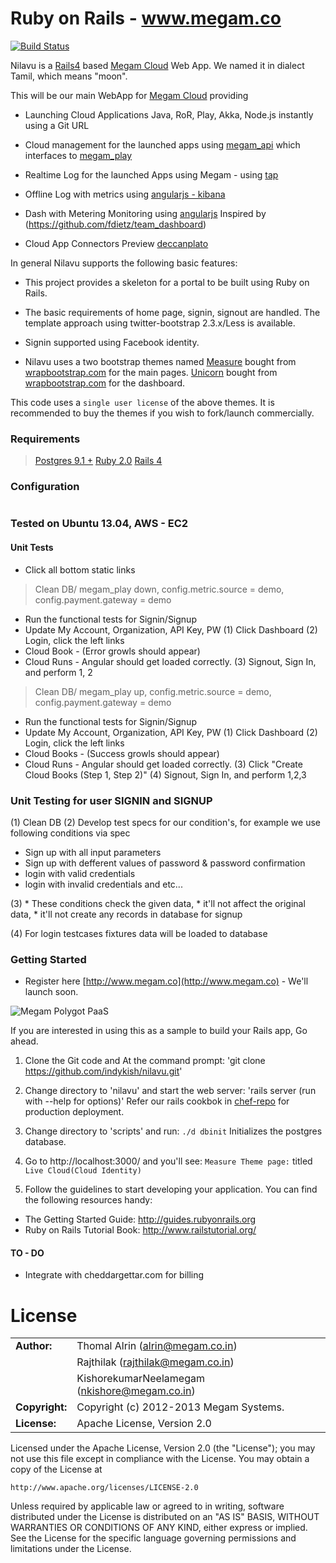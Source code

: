 # Ruby on Rails - www.megam.co

[![Build Status](https://travis-ci.org/indykish/nilavu.png?branch=master)](https://travis-ci.org/indykish/nilavu)

Nilavu is a [Rails4](http://guides.rubyonrails.org/) based [Megam Cloud](http://www.megam.co) Web App. 
We named it in dialect Tamil, which means "moon".

This will be our main WebApp for [Megam Cloud](http://www.megam.co) providing

* Launching Cloud Applications Java, RoR, Play, Akka, Node.js instantly using a Git URL 

* Cloud management for the launched apps using [megam_api](https://github.com/indykish/megam_api.git) which interfaces to 
  [megam_play](https://github.com/indykish/megam_play.git)
  
* Realtime Log for the launched Apps using Megam - using [tap](https://github.com/indykish/tap.git)

* Offline Log with metrics using [angularjs - kibana](http://kibana.org) 

* Dash with Metering Monitoring using [angularjs](http://angularjs.org) Inspired by (https://github.com/fdietz/team_dashboard)

* Cloud App Connectors Preview [deccanplato](https://github.com/indykish/deccanplato.git)  

In general Nilavu supports the following basic features:

* This project provides a skeleton for a portal to be built using Ruby on Rails. 
 
* The basic requirements of home page, signin, signout are handled. The template approach using twitter-bootstrap 2.3.x/Less is available.

* Signin supported using Facebook identity. 

* Nilavu uses a two bootstrap themes named 
  [Measure](http://bit.ly/UDywP8) bought from [wrapbootstrap.com](http://wrapbootstrap.com) for the main pages. 
  [Unicorn](http://bit.ly/RpG9bh) bought from [wrapbootstrap.com](http://wrapbootstrap.com) for the dashboard.

This code uses a `single user license` of the above themes. It is recommended to buy the themes if you wish to fork/launch commercially.

### Requirements

> [Postgres 9.1 +](http://postgresql.org)
> [Ruby 2.0](http://ruby-lang.org)
> [Rails 4](http://guides.rubyonrails.org/4_0_release_notes.html)


### Configuration
```ruby

```

### Tested on Ubuntu 13.04, AWS - EC2

#### Unit Tests

*  Click all bottom static links

> Clean DB/ megam_play down, config.metric.source = demo, config.payment.gateway = demo
* Run the functional tests for Signin/Signup
* Update My Account, Organization, API Key, PW 
(1) Click Dashboard
(2) Login, click the left links 
* Cloud Book - (Error growls should appear) 
* Cloud Runs - Angular should get loaded correctly.
(3) Signout, Sign In, and perform 1, 2

> Clean DB/ megam_play up, config.metric.source = demo, config.payment.gateway = demo
* Run the functional tests for Signin/Signup
* Update My Account, Organization, API Key, PW
(1) Click Dashboard
(2) Login, click the left links
* Cloud Books - (Success growls should appear)
* Cloud Runs - Angular should get loaded correctly.
(3) Click "Create Cloud Books (Step 1, Step 2)"
(4) Signout, Sign In, and perform 1,2,3


### Unit Testing for user SIGNIN and SIGNUP

(1) Clean DB
(2) Develop test specs for our condition's, for example we use following conditions via spec

*  Sign up with all input parameters
*  Sign up with defferent values of password & password confirmation
*  login with valid credentials
*  login with invalid credentials 
                                 and etc...

(3) * These conditions check the given data, 
    * it'll not affect the original data, 
    * it'll not create any records in database for signup
    
(4) For login testcases fixtures data will be loaded to database      


### Getting Started

* Register here [http://www.megam.co](http://www.megam.co) - We'll launch soon.

![Megam Polygot PaaS](http://indykish.files.wordpress.com/2012/06/megam_landing_page.png?w=645&h=996 "Megam Polygot PaaS")


If you are interested in using this as a sample to build your Rails app, Go ahead.

1. Clone the Git code and At the command prompt:
       'git clone https://github.com/indykish/nilavu.git'

2. Change directory to 'nilavu' and start the web server:
       'rails server (run with --help for options)'
   Refer our rails cookbok in [chef-repo](https://github.com/indykish/chef-repo.git) for production deployment.

3. Change directory to 'scripts' and run:
       `./d dbinit` Initializes the postgres database.
              
4. Go to http://localhost:3000/ and you'll see:
       `Measure Theme page:` titled `Live Cloud(Cloud Identity)`

5. Follow the guidelines to start developing your application. You can find
the following resources handy:

* The Getting Started Guide: http://guides.rubyonrails.org
* Ruby on Rails Tutorial Book: http://www.railstutorial.org/


#### TO - DO

* Integrate with cheddargettar.com for billing
	
# License


|                      |                                          |
|:---------------------|:-----------------------------------------|
| **Author:**          | Thomal Alrin (<alrin@megam.co.in>)
|                      | Rajthilak (<rajthilak@megam.co.in>)
|		               | KishorekumarNeelamegam (<nkishore@megam.co.in>)
| **Copyright:**       | Copyright (c) 2012-2013 Megam Systems.
| **License:**         | Apache License, Version 2.0

Licensed under the Apache License, Version 2.0 (the "License");
you may not use this file except in compliance with the License.
You may obtain a copy of the License at

    http://www.apache.org/licenses/LICENSE-2.0

Unless required by applicable law or agreed to in writing, software
distributed under the License is distributed on an "AS IS" BASIS,
WITHOUT WARRANTIES OR CONDITIONS OF ANY KIND, either express or implied.
See the License for the specific language governing permissions and
limitations under the License.

